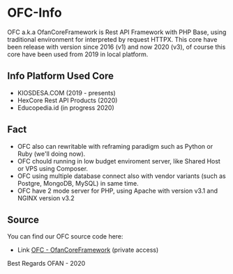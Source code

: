 # OFC-Info
OFC a.k.a OfanCoreFramework is Rest API Framework with PHP Base, using traditional environment for interpreted by request HTTPX.
This core have been release with version since 2016 (v1) and now 2020 (v3), of course this core have been used from 2019 in local platform.

## Info Platform Used Core
- KIOSDESA.COM (2019 - presents)
- HexCore Rest API Products (2020)
- Educopedia.id (in progress 2020)

## Fact
- OFC also can rewritable with reframing paradigm such as Python or Ruby (we'll doing now).
- OFC chould running in low budget enviroment server, like Shared Host or VPS using Composer.
- OFC using multiple database connect also with vendor variants (such as Postgre, MongoDB, MySQL) in same time.
- OFC have 2 mode server for PHP, using Apache with version v3.1 and NGINX version v3.2

## Source
You can find our OFC source code here:
- Link [OFC - OfanCoreFramework](https://github.com/ofan-web-developer/OFC-API) (private access)

Best Regards
OFAN - 2020
